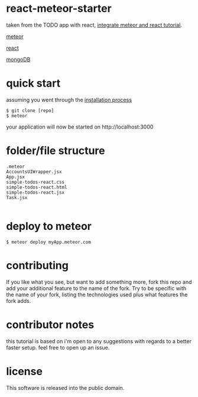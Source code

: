 # react-meteor-starter

taken from the TODO app with react, [integrate meteor and react tutorial](https://www.meteor.com/tutorials/react/creating-an-app).  

[meteor](https://www.meteor.com)

[react](https://facebook.github.io/react/)

[mongoDB](https://www.mongodb.org/)


# quick start

assuming you went through the [installation process](https://www.meteor.com/install)

```
$ git clone [repo]
$ meteor
```

your application will now be started on http://localhost:3000


# folder/file structure

``` 
.meteor
AccountsUIWrapper.jsx
App.jsx	
simple-todos-react.css
simple-todos-react.html
simple-todos-react.jsx
Task.jsx
    
```

# deploy to meteor

```
$ meteor deploy myApp.meteor.com
```



# contributing

If you like what you see, but want to add something more, fork this repo and add
your additional feature to the name of the fork. Try to be specific with the
name of your fork, listing the technologies used plus what features the fork
adds.

# contributor notes

this tutorial is based on i'm open to any suggestions with regards to a better faster setup.  feel free to open up an issue.


# license

This software is released into the public domain.
